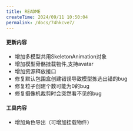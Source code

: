 ```yaml
---
title: README
createTime: 2024/09/11 10:50:04
permalink: /docs/74hkcve7/
---
```

#### 更新内容

* 增加多模型共用SkeletonAnimation对象
* 增加模型骨骼挂载物件,支持avatar
* 增加资源释放接口
* 修复默认包围盒创建错误导致模型拣选出错的bug
* 修复粒子创建个数可能为0的bug
* 修复摄像机裁剪时会突然看不见的bug

#### 工具内容

* 增加角色导出（可增加挂载物件）